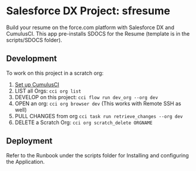 # Salesforce DX Project: sfresume

Build your resume on the force.com platform with Salesforce DX and CumulusCI. This app pre-installs SDOCS for the Resume (template is in the scripts/SDOCS folder).  

## Development

To work on this project in a scratch org:

1. [Set up CumulusCI](https://cumulusci.readthedocs.io/en/latest/tutorial.html)
1. LIST all Orgs: `cci org list`
1. DEVELOP on this project: `cci flow run dev_org --org dev`
1. OPEN an org: `cci org browser dev` (This works with Remote SSH as well)
1. PULL CHANGES from org `cci task run retrieve_changes --org dev` 
1. DELETE a Scratch Org: `cci org scratch_delete ORGNAME`

## Deployment
Refer to the Runbook under the scripts folder for Installing and configuring the Application.